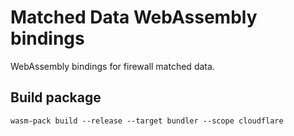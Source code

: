# Matched Data WebAssembly bindings

WebAssembly bindings for firewall matched data.

## Build package

`wasm-pack build --release --target bundler --scope cloudflare`
